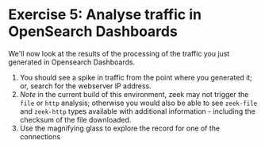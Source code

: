 # Exercise 5: Analyse traffic in OpenSearch Dashboards

We'll now look at the results of the processing of the traffic you just generated in Opensearch Dashboards.

1. You should see a spike in traffic from the point where you generated it; or, search for the webserver IP address.
2. *Note* in the current build of this environment, zeek may not trigger the `file` or `http` analysis; otherwise you would also be able to see `zeek-file` and `zeek-http` types available with additional information - including the checksum of the file downloaded.
3. Use the magnifying glass to explore the record for one of the connections